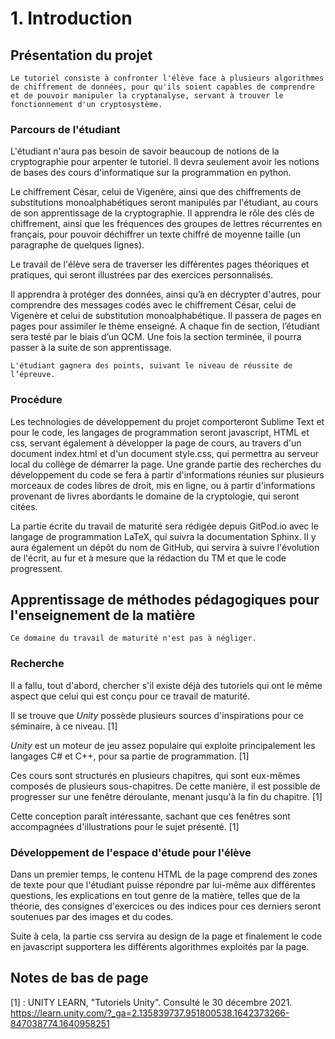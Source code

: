 # 1. Introduction

## Présentation du projet

```{admonition} Information
Le tutoriel consiste à confronter l'élève face à plusieurs algorithmes de chiffrement de données, pour qu'ils soient capables de comprendre et de pouvoir manipuler la cryptanalyse, servant à trouver le fonctionnement d'un cryptosystème.
```

### Parcours de l'étudiant

L'étudiant n'aura pas besoin de savoir beaucoup de notions de la cryptographie pour arpenter le tutoriel. Il devra seulement avoir les notions de bases des cours d'informatique sur la programmation en python.

Le chiffrement César, celui de Vigenère, ainsi que des chiffrements de substitutions monoalphabétiques seront manipulés par l'étudiant, au cours de son apprentissage de la cryptographie. Il apprendra le rôle des clés de chiffrement, ainsi que les fréquences des groupes de lettres récurrentes en français, pour pouvoir déchiffrer un texte chiffré de moyenne taille (un paragraphe de quelques lignes).

Le travail de l'élève sera de traverser les différentes pages théoriques et pratiques, qui seront illustrées par des exercices personnalisés.

Il apprendra à protéger des données, ainsi qu’à en décrypter d'autres, pour comprendre des messages codés avec le chiffrement César, celui de Vigenère et celui de substitution monoalphabétique. Il passera de pages en pages pour assimiler le thème enseigné. A chaque fin de section, l’étudiant sera testé par le biais d’un QCM. Une fois la section terminée, il pourra passer à la suite de son apprentissage.

```{Admonition} BONUS
L'étudiant gagnera des points, suivant le niveau de réussite de l’épreuve.
```

### Procédure

Les technologies de développement du projet comporteront Sublime Text et pour le code, les langages de programmation seront javascript, HTML et css, servant également à développer la page de cours, au travers d'un document index.html et d'un document style.css, qui permettra au serveur local du collège de démarrer la page. Une grande partie des recherches du développement du code se fera à partir d'informations réunies sur plusieurs morceaux de codes libres de droit, mis en ligne, ou à partir d'informations provenant de livres abordants le domaine de la cryptologie, qui seront citées.

La partie écrite du travail de maturité sera rédigée depuis GitPod.io avec le langage de programmation LaTeX, qui suivra la documentation Sphinx. Il y aura également un dépôt du nom de GitHub, qui servira à suivre l'évolution de l'écrit, au fur et à mesure que la rédaction du TM et que le code progressent.

## Apprentissage de méthodes pédagogiques pour l'enseignement de la matière

```{Warning}
Ce domaine du travail de maturité n'est pas à négliger. 
```
### Recherche

Il a fallu, tout d'abord, chercher s'il existe déjà des tutoriels qui ont le même aspect que celui qui est conçu pour ce travail de maturité.

Il se trouve que *Unity* possède plusieurs sources d'inspirations pour ce séminaire, à ce niveau. [1]

*Unity* est un moteur de jeu assez populaire qui exploite principalement les langages C# et C++, pour sa partie de programmation. [1]

Ces cours sont structurés en plusieurs chapitres, qui sont eux-mêmes composés de plusieurs sous-chapitres. De cette manière, il est possible de progresser sur une fenêtre déroulante, menant jusqu'à la fin du chapitre. [1]

Cette conception paraît intéressante, sachant que ces fenêtres sont accompagnées d'illustrations pour le sujet présenté. [1]

### Développement de l'espace d'étude pour l'élève

Dans un premier temps, le contenu HTML de la page comprend des zones de texte pour que l'étudiant puisse répondre par lui-même aux différentes questions, les explications en tout genre de la matière, telles que de la théorie, des consignes d'exercices ou des indices pour ces derniers seront soutenues par des images et du codes.

Suite à cela, la partie css servira au design de la page et finalement le code en javascript supportera les différents algorithmes exploités par la page.

## Notes de bas de page

[1] : UNITY LEARN, "Tutoriels Unity". Consulté le 30 décembre 2021. <https://learn.unity.com/?_ga=2.135839737.951800538.1642373266-847038774.1640958251>
